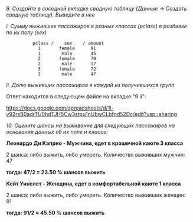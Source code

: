 *9. Создайте в соседней вкладке сводную таблицу (Данные -> Создать сводную таблицу). Выведите в нее*

*i. Сумму выживших пассажиров в разных классах (pclass) в разбивке по их полу (sex)*

              pclass /    sex    / amount
                1       female      91
                1        male       45
                2       female      70
                2        male       17
                3       female      72
                3        male       47
                
*ii. Долю выживших пассажиров в каждой из получившихся групп*

Ответ находится в следующем файле на вкладке "9 ii":

https://docs.google.com/spreadsheets/d/1l-v92rsB0adrTU0hdTJH5Cw3stpu1nUbwCLbfnd52Dc/edit?usp=sharing 

                
*10. Оцените шансы на выживание для следующих пассажиров на основании данных об их поле и классе:*

**Леонардо Ди Каприо - Мужчина, едет в крошечной каюте 3 класса**

2 шанса: либо выжить, либо умереть. Количество выживших мужчин: 47

**тогда: 47/2 = 23.50 % шансов выжить**

**Кейт Уинслет - Женщина, едет в комфортабельной каюте 1 класса**
              
2 шанса: либо выжить, либо умереть. Количество выживших женщин: 91  

**тогда: 91/2 = 45.50 % шансов выжить**
